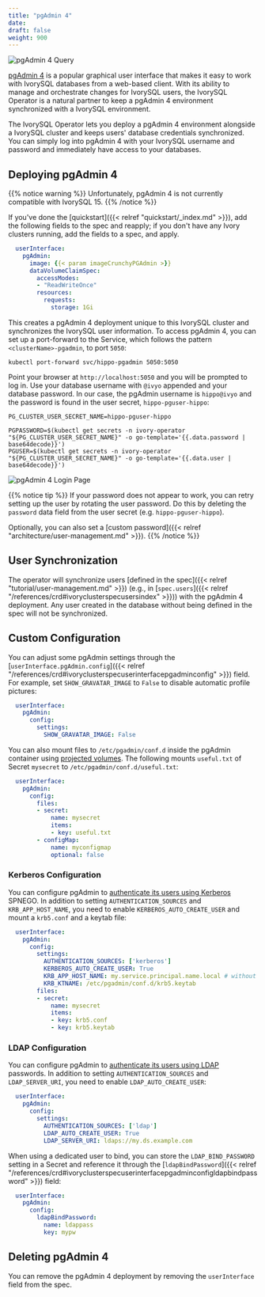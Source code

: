 ```yaml
---
title: "pgAdmin 4"
date:
draft: false
weight: 900
---
```


![pgAdmin 4 Query](/images/pgadmin4-query.png)

[pgAdmin 4](https://www.pgadmin.org/) is a popular graphical user interface that
makes it easy to work with IvorySQL databases from a web-based client. With
its ability to manage and orchestrate changes for IvorySQL users, the IvorySQL
Operator is a natural partner to keep a pgAdmin 4 environment synchronized with
a IvorySQL environment.

The IvorySQL Operator lets you deploy a pgAdmin 4 environment alongside a
IvorySQL cluster and keeps users' database credentials synchronized. You can
simply log into pgAdmin 4 with your IvorySQL username and password and
immediately have access to your databases.

## Deploying pgAdmin 4

{{% notice warning %}}
Unfortunately, pgAdmin 4 is not currently compatible with IvorySQL 15.
{{% /notice %}}

If you've done the [quickstart]({{< relref "quickstart/_index.md" >}}), add the
following fields to the spec and reapply; if you don't have any Ivory clusters
running, add the fields to a spec, and apply.

```yaml
  userInterface:
    pgAdmin:
      image: {{< param imageCrunchyPGAdmin >}}
      dataVolumeClaimSpec:
        accessModes:
        - "ReadWriteOnce"
        resources:
          requests:
            storage: 1Gi
```

This creates a pgAdmin 4 deployment unique to this IvorySQL cluster and synchronizes
the IvorySQL user information. To access pgAdmin 4, you can set up a port-forward
to the Service, which follows the pattern `<clusterName>-pgadmin`, to port `5050`:

```
kubectl port-forward svc/hippo-pgadmin 5050:5050
```

Point your browser at `http://localhost:5050` and you will be prompted to log in.
Use your database username with `@ivyo` appended and your database password.
In our case, the pgAdmin username is `hippo@ivyo` and the password is found in the
user secret, `hippo-pguser-hippo`:

```
PG_CLUSTER_USER_SECRET_NAME=hippo-pguser-hippo

PGPASSWORD=$(kubectl get secrets -n ivory-operator "${PG_CLUSTER_USER_SECRET_NAME}" -o go-template='{{.data.password | base64decode}}')
PGUSER=$(kubectl get secrets -n ivory-operator "${PG_CLUSTER_USER_SECRET_NAME}" -o go-template='{{.data.user | base64decode}}')
```

![pgAdmin 4 Login Page](/images/pgadmin4-login.png)

{{% notice tip %}}
If your password does not appear to work, you can retry setting up the user by
rotating the user password. Do this by deleting the `password` data field from
the user secret (e.g. `hippo-pguser-hippo`).

Optionally, you can also set a [custom password]({{< relref "architecture/user-management.md" >}}).
{{% /notice %}}

## User Synchronization

The operator will synchronize users [defined in the spec]({{< relref "tutorial/user-management.md" >}})
(e.g., in [`spec.users`]({{< relref "/references/crd#ivoryclusterspecusersindex" >}}))
with the pgAdmin 4 deployment. Any user created in the database without being defined in the spec will not be
synchronized.

## Custom Configuration

You can adjust some pgAdmin settings through the
[`userInterface.pgAdmin.config`]({{< relref "/references/crd#ivoryclusterspecuserinterfacepgadminconfig" >}})
field. For example, set `SHOW_GRAVATAR_IMAGE` to `False` to disable automatic profile pictures:

```yaml
  userInterface:
    pgAdmin:
      config:
        settings:
          SHOW_GRAVATAR_IMAGE: False
```

You can also mount files to `/etc/pgadmin/conf.d` inside the pgAdmin container using
[projected volumes](https://kubernetes.io/docs/concepts/storage/projected-volumes/).
The following mounts `useful.txt` of Secret `mysecret` to `/etc/pgadmin/conf.d/useful.txt`:

```yaml
  userInterface:
    pgAdmin:
      config:
        files:
        - secret:
            name: mysecret
            items:
            - key: useful.txt
        - configMap:
            name: myconfigmap
            optional: false
```

### Kerberos Configuration

You can configure pgAdmin to [authenticate its users using Kerberos](https://www.pgadmin.org/docs/pgadmin4/latest/kerberos.html)
SPNEGO. In addition to setting `AUTHENTICATION_SOURCES` and `KRB_APP_HOST_NAME`, you need to
enable `KERBEROS_AUTO_CREATE_USER` and mount a `krb5.conf` and a keytab file:

```yaml
  userInterface:
    pgAdmin:
      config:
        settings:
          AUTHENTICATION_SOURCES: ['kerberos']
          KERBEROS_AUTO_CREATE_USER: True
          KRB_APP_HOST_NAME: my.service.principal.name.local # without HTTP class
          KRB_KTNAME: /etc/pgadmin/conf.d/krb5.keytab
        files:
        - secret:
            name: mysecret
            items:
            - key: krb5.conf
            - key: krb5.keytab
```

### LDAP Configuration

You can configure pgAdmin to [authenticate its users using LDAP](https://www.pgadmin.org/docs/pgadmin4/latest/ldap.html)
passwords. In addition to setting `AUTHENTICATION_SOURCES` and `LDAP_SERVER_URI`, you need to
enable `LDAP_AUTO_CREATE_USER`:

```yaml
  userInterface:
    pgAdmin:
      config:
        settings:
          AUTHENTICATION_SOURCES: ['ldap']
          LDAP_AUTO_CREATE_USER: True
          LDAP_SERVER_URI: ldaps://my.ds.example.com
```

When using a dedicated user to bind, you can store the `LDAP_BIND_PASSWORD` setting in a Secret and
reference it through the [`ldapBindPassword`]({{< relref "/references/crd#ivoryclusterspecuserinterfacepgadminconfigldapbindpassword" >}})
field:

```yaml
  userInterface:
    pgAdmin:
      config:
        ldapBindPassword:
          name: ldappass
          key: mypw
```

## Deleting pgAdmin 4

You can remove the pgAdmin 4 deployment by removing the `userInterface` field from the spec.
